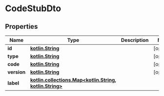 # CodeStubDto

## Properties
Name | Type | Description | Notes
------------ | ------------- | ------------- | -------------
**id** | [**kotlin.String**](.md) |  |  [optional]
**type** | [**kotlin.String**](.md) |  |  [optional]
**code** | [**kotlin.String**](.md) |  |  [optional]
**version** | [**kotlin.String**](.md) |  |  [optional]
**label** | [**kotlin.collections.Map&lt;kotlin.String, kotlin.String&gt;**](.md) |  | 
